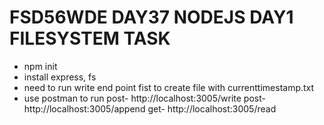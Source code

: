 # FSD56WDE DAY37 NODEJS DAY1 FILESYSTEM TASK
- npm init
- install express, fs
- need to run write end point fist to create file with currenttimestamp.txt
- use postman to run
  post- http://localhost:3005/write
  post- http://localhost:3005/append
  get- http://localhost:3005/read